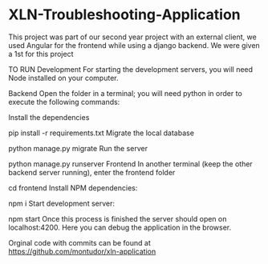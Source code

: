 # XLN-Troubleshooting-Application
This project was part of our second year project with an external client, we used Angular for the frontend while using a django backend. We were given a 1st for this project

TO RUN 
Development
For starting the development servers, you will need Node installed on your computer.

Backend
Open the folder in a terminal; you will need python in order to execute the following commands:

Install the dependencies

pip install -r requirements.txt
Migrate the local database

python manage.py migrate
Run the server

python manage.py runserver
Frontend
In another terminal (keep the other backend server running), enter the frontend folder

cd frontend
Install NPM dependencies:

npm i
Start development server:

npm start
Once this process is finished the server should open on localhost:4200. Here you can debug the application in the browser.


Orginal code with commits can be found at https://github.com/montudor/xln-application

